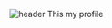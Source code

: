 ![header](https://capsule-render.vercel.app/api?type=waving&color=0000FF&height=300&section=header&text=WELCOME%20&fontSize=90&fontColor=000000)
This my profile
